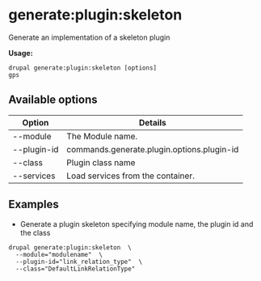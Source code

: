 # generate:plugin:skeleton
Generate an implementation of a skeleton plugin

**Usage:**
```
drupal generate:plugin:skeleton [options]
gps
```

## Available options
Option | Details
-------|-------------
--module | The Module name.
--plugin-id | commands.generate.plugin.options.plugin-id
--class | Plugin class name
--services | Load services from the container.

## Examples
* Generate a plugin skeleton specifying module name, the plugin id and the class
```
drupal generate:plugin:skeleton  \
  --module="modulename"  \
  --plugin-id="link_relation_type"  \
  --class="DefaultLinkRelationType"
```
